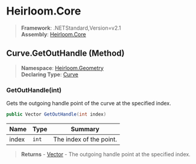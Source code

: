 # Heirloom.Core

> **Framework**: .NETStandard,Version=v2.1  
> **Assembly**: [Heirloom.Core][0]

## Curve.GetOutHandle (Method)

> **Namespace**: [Heirloom.Geometry][0]  
> **Declaring Type**: [Curve][1]

### GetOutHandle(int)

Gets the outgoing handle point of the curve at the specified index.

```cs
public Vector GetOutHandle(int index)
```

| Name  | Type  | Summary                 |
|-------|-------|-------------------------|
| index | `int` | The index of the point. |

> **Returns** - [Vector][2] - The outgoing handle point at the specified index.

[0]: ../../../Heirloom.Core.md
[1]: ../Curve.md
[2]: ../../Heirloom/Vector.md
